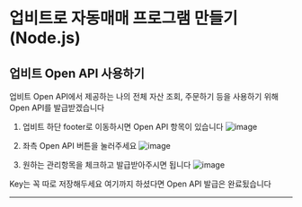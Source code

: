 # 업비트로 자동매매 프로그램 만들기 (Node.js)

## 업비트 Open API 사용하기

업비트 Open API에서 제공하는 나의 전체 자산 조회, 주문하기 등을 사용하기 위해 Open API를 발급받겠습니다

1. 업비트 하단 footer로 이동하시면 Open API 항목이 있습니다
![image](https://user-images.githubusercontent.com/68473415/210498686-a1529723-a698-4a9b-91db-fb3583c74e7a.png)

2. 좌측 Open API 버튼을 눌러주세요
![image](https://user-images.githubusercontent.com/68473415/210498768-9133a582-00fe-4f96-a707-e1fcd2780bb6.png)

3. 원하는 관리항목을 체크하고 발급받아주시면 됩니다
![image](https://user-images.githubusercontent.com/68473415/210499144-58babc5d-c85a-4a31-b3b6-cc9945b00918.png)

Key는 꼭 따로 저장해두세요
여기까지 하셨다면 Open API 발급은 완료됬습니다

---

